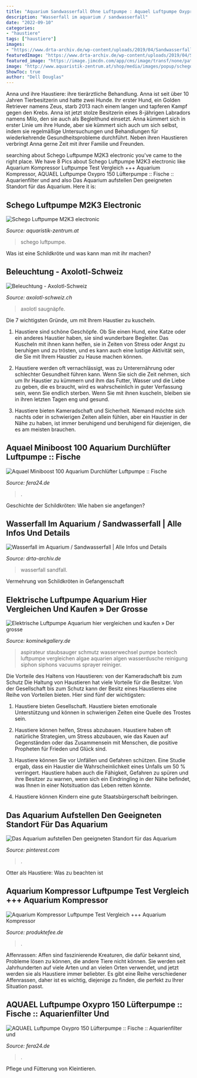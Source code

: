 ```yaml
---
title: "Aquarium Sandwasserfall Ohne Luftpumpe : Aquael Luftpumpe Oxypro 150 Lüfterpumpe :: Fische :: Aquarienfilter Und"
description: "Wasserfall im aquarium / sandwasserfall"
date: "2022-09-10"
categories:
- "haustiere"
tags: ["haustiere"]
images:
- "https://www.drta-archiv.de/wp-content/uploads/2019/04/Sandwasserfall1.jpg"
featuredImage: "https://www.drta-archiv.de/wp-content/uploads/2019/04/Sandwasserfall1.jpg"
featured_image: "https://image.jimcdn.com/app/cms/image/transf/none/path/s53d553ff04268e89/image/i2c379845b3a6c46c/version/1459681836/image.jpg"
image: "http://www.aquaristik-zentrum.at/shop/media/images/popup/schego_m2k3_electronic.jpg"
ShowToc: true
author: "Dell Douglas"
---
```



Anna und ihre Haustiere: ihre tierärztliche Behandlung.
Anna ist seit über 10 Jahren Tierbesitzerin und hatte zwei Hunde. Ihr erster Hund, ein Golden Retriever namens Zeus, starb 2013 nach einem langen und tapferen Kampf gegen den Krebs. Anna ist jetzt stolze Besitzerin eines 8-jährigen Labradors namens Milo, den sie auch als Begleithund einsetzt. Anna kümmert sich in erster Linie um ihre Hunde, aber sie kümmert sich auch um sich selbst, indem sie regelmäßige Untersuchungen und Behandlungen für wiederkehrende Gesundheitsprobleme durchführt. Neben ihren Haustieren verbringt Anna gerne Zeit mit ihrer Familie und Freunden.

	

		
searching about Schego Luftpumpe M2K3 electronic you've came to the right place. We have 8 Pics about Schego Luftpumpe M2K3 electronic like Aquarium Kompressor Luftpumpe Test Vergleich +++ Aquarium Kompressor, AQUAEL Luftpumpe Oxypro 150 Lüfterpumpe :: Fische :: Aquarienfilter und and also Das Aquarium aufstellen Den geeigneten Standort für das Aquarium. Here it is:
		
    
## Schego Luftpumpe M2K3 Electronic

<img loading=lazy src="http://www.aquaristik-zentrum.at/shop/media/images/popup/schego_m2k3_electronic.jpg" onerror="this.onerror=null;this.src='https://tse1.mm.bing.net/th?id=OIP.J2bcugDurnlRGvbtHANhHwAAAA&amp;pid=15.1';" alt="Schego Luftpumpe M2K3 electronic">

_Source: aquaristik-zentrum.at_

>schego luftpumpe. 

	

Was ist eine Schildkröte und was kann man mit ihr machen?

    
## Beleuchtung - Axolotl-Schweiz

<img loading=lazy src="https://image.jimcdn.com/app/cms/image/transf/none/path/s53d553ff04268e89/image/i2c379845b3a6c46c/version/1459681836/image.jpg" onerror="this.onerror=null;this.src='https://tse1.mm.bing.net/th?id=OIP.04Tnh8GOWayeXaVVRRD6ngHaHA&amp;pid=15.1';" alt="Beleuchtung - Axolotl-Schweiz">

_Source: axolotl-schweiz.ch_

>axolotl saugnäpfe. 

	

Die 7 wichtigsten Gründe, um mit Ihrem Haustier zu kuscheln.
1. Haustiere sind schöne Geschöpfe. Ob Sie einen Hund, eine Katze oder ein anderes Haustier haben, sie sind wunderbare Begleiter. Das Kuscheln mit ihnen kann helfen, sie in Zeiten von Stress oder Angst zu beruhigen und zu trösten, und es kann auch eine lustige Aktivität sein, die Sie mit Ihrem Haustier zu Hause machen können.
2. Haustiere werden oft vernachlässigt, was zu Unterernährung oder schlechter Gesundheit führen kann. Wenn Sie sich die Zeit nehmen, sich um Ihr Haustier zu kümmern und ihm das Futter, Wasser und die Liebe zu geben, die es braucht, wird es wahrscheinlich in guter Verfassung sein, wenn Sie endlich sterben. Wenn Sie mit ihnen kuscheln, bleiben sie in ihren letzten Tagen eng und gesund.

3. Haustiere bieten Kameradschaft und Sicherheit. Niemand möchte sich nachts oder in schwierigen Zeiten allein fühlen, aber ein Haustier in der Nähe zu haben, ist immer beruhigend und beruhigend für diejenigen, die es am meisten brauchen.

    
## Aquael Miniboost 100 Aquarium Durchlüfter Luftpumpe :: Fische

<img loading=lazy src="https://fera24.de/images/detailed/66/1_rwfl-tk.jpg" onerror="this.onerror=null;this.src='https://tse4.mm.bing.net/th?id=OIP.aVtZVIl6lAtMTxeEyzATQQHaJX&amp;pid=15.1';" alt="Aquael Miniboost 100 Aquarium Durchlüfter Luftpumpe :: Fische">

_Source: fera24.de_

>. 

	

Geschichte der Schildkröten: Wie haben sie angefangen?

    
## Wasserfall Im Aquarium / Sandwasserfall | Alle Infos Und Details

<img loading=lazy src="https://www.drta-archiv.de/wp-content/uploads/2019/04/Sandwasserfall1.jpg" onerror="this.onerror=null;this.src='https://tse4.mm.bing.net/th?id=OIP.XdgYSZlBoE1aElJEwRMVIwHaJ4&amp;pid=15.1';" alt="Wasserfall im Aquarium / Sandwasserfall | Alle Infos und Details">

_Source: drta-archiv.de_

>wasserfall sandfall. 

	

Vermehrung von Schildkröten in Gefangenschaft

    
## Elektrische Luftpumpe Aquarium Hier Vergleichen Und Kaufen » Der Grosse

<img loading=lazy src="https://m.media-amazon.com/images/I/41q8C91-yDL.jpg" onerror="this.onerror=null;this.src='https://tse1.mm.bing.net/th?id=OIP.oem66FEZIgq5hZGy3-S2OQHaHa&amp;pid=15.1';" alt="Elektrische Luftpumpe Aquarium hier vergleichen und kaufen » Der grosse">

_Source: kominekgallery.de_

>aspirateur staubsauger schmutz wasserwechsel pumpe boxtech luftpumpe vergleichen algae aquarien algen wasserdusche reinigung siphon siphons vacuums sprayer reiniger. 

	

Die Vorteile des Haltens von Haustieren: von der Kameradschaft bis zum Schutz
Die Haltung von Haustieren hat viele Vorteile für die Besitzer. Von der Gesellschaft bis zum Schutz kann der Besitz eines Haustieres eine Reihe von Vorteilen bieten. Hier sind fünf der wichtigsten:
1. Haustiere bieten Gesellschaft. Haustiere bieten emotionale Unterstützung und können in schwierigen Zeiten eine Quelle des Trostes sein.

2. Haustiere können helfen, Stress abzubauen. Haustiere haben oft natürliche Strategien, um Stress abzubauen, wie das Kauen auf Gegenständen oder das Zusammensein mit Menschen, die positive Propheten für Frieden und Glück sind.

3. Haustiere können Sie vor Unfällen und Gefahren schützen. Eine Studie ergab, dass ein Haustier die Wahrscheinlichkeit eines Unfalls um 50 % verringert. Haustiere haben auch die Fähigkeit, Gefahren zu spüren und ihre Besitzer zu warnen, wenn sich ein Eindringling in der Nähe befindet, was Ihnen in einer Notsituation das Leben retten könnte.

4. Haustiere können Kindern eine gute Staatsbürgerschaft beibringen.

    
## Das Aquarium Aufstellen Den Geeigneten Standort Für Das Aquarium

<img loading=lazy src="https://i.pinimg.com/originals/40/b1/be/40b1bebe3d764236e8f66e0e45632fd5.jpg" onerror="this.onerror=null;this.src='https://tse3.mm.bing.net/th?id=OIP.Cb2WHNaI9XHBTkiv-REq2wHaE8&amp;pid=15.1';" alt="Das Aquarium aufstellen Den geeigneten Standort für das Aquarium">

_Source: pinterest.com_

>. 

	

Otter als Haustiere: Was zu beachten ist

    
## Aquarium Kompressor Luftpumpe Test Vergleich +++ Aquarium Kompressor

<img loading=lazy src="https://i.ebayimg.com/00/s/MTI5OVgxNjAw/z/ul4AAOSwiMBeGa1h/$_57.JPG?set_id=8800005007" onerror="this.onerror=null;this.src='https://tse2.mm.bing.net/th?id=OIP.N3sq1pmsaIQvsk2Mu8cxqQHaGA&amp;pid=15.1';" alt="Aquarium Kompressor Luftpumpe Test Vergleich +++ Aquarium Kompressor">

_Source: produktefee.de_

>. 

	

Affenrassen:
Affen sind faszinierende Kreaturen, die dafür bekannt sind, Probleme lösen zu können, die andere Tiere nicht können. Sie werden seit Jahrhunderten auf viele Arten und an vielen Orten verwendet, und jetzt werden sie als Haustiere immer beliebter. Es gibt eine Reihe verschiedener Affenrassen, daher ist es wichtig, diejenige zu finden, die perfekt zu Ihrer Situation passt.

    
## AQUAEL Luftpumpe Oxypro 150 Lüfterpumpe :: Fische :: Aquarienfilter Und

<img loading=lazy src="https://fera24.de/images/thumbnails/1000/1265/detailed/66/1_lw2f-1l.jpg" onerror="this.onerror=null;this.src='https://tse3.mm.bing.net/th?id=OIP.Hh8dSp2JscP3sc2RqcPpCQHaJX&amp;pid=15.1';" alt="AQUAEL Luftpumpe Oxypro 150 Lüfterpumpe :: Fische :: Aquarienfilter und">

_Source: fera24.de_

>. 

	

Pflege und Fütterung von Kleintieren.

